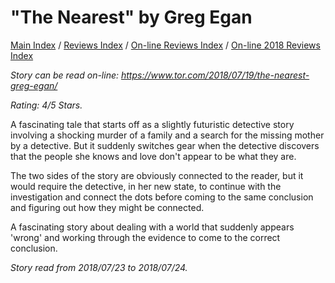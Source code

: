 # "The Nearest" by Greg Egan

[Main Index](../../../README.md) / [Reviews Index](../../README.md) / [On-line Reviews Index](../README.md) / [On-line 2018 Reviews Index](README.md)

*Story can be read on-line: <https://www.tor.com/2018/07/19/the-nearest-greg-egan/>*

*Rating: 4/5 Stars.*

A fascinating tale that starts off as a slightly futuristic detective story involving a shocking murder of a family and a search for the missing mother by a detective. But it suddenly switches gear when the detective discovers that the people she knows and love don't appear to be what they are.

The two sides of the story are obviously connected to the reader, but it would require the detective, in her new state, to continue with the investigation and connect the dots before coming to the same conclusion and figuring out how they might be connected.

A fascinating story about dealing with a world that suddenly appears 'wrong' and working through the evidence to come to the correct conclusion.

*Story read from 2018/07/23 to 2018/07/24.*
